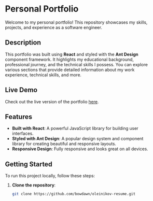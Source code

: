 # Personal Portfolio

Welcome to my personal portfolio! This repository showcases my skills, projects, and experience as a software engineer.

## Description

This portfolio was built using **React** and styled with the **Ant Design** component framework. It highlights my educational background, professional journey, and the technical skills I possess. You can explore various sections that provide detailed information about my work experience, technical skills, and more.

## Live Demo

Check out the live version of the portfolio [here](https://oleinikov-resume.vercel.app/).

## Features

- **Built with React**: A powerful JavaScript library for building user interfaces.
- **Styled with Ant Design**: A popular design system and component library for creating beautiful and responsive layouts.
- **Responsive Design**: Fully responsive and looks great on all devices.

## Getting Started

To run this project locally, follow these steps:

1. **Clone the repository**:
   ```bash
   git clone https://github.com/bowdawn/oleinikov-resume.git

